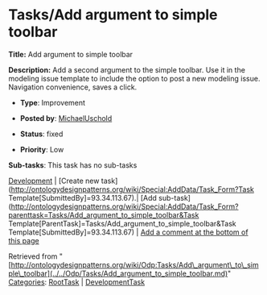 #  Tasks/Add argument to simple toolbar


__Title:__ Add argument to simple toolbar


__Description:__ Add a second argument to the simple toolbar. Use it in the modeling issue template to include the option to post a new modeling issue. 
Navigation convenience, saves a click. 


  





* __Type__: Improvement
* __Posted by__: [MichaelUschold](../../User/MichaelUschold.md "User:MichaelUschold")
* __Status__: fixed


* __Priority__: Low




__Sub-tasks__:
This task has no sub-tasks




[Development](../../Odp/Development.md "Odp:Development") | [Create new task](http://ontologydesignpatterns.org/wiki/Special:AddData/Task_Form?Task Template[SubmittedBy]=93.34.113.67).| [Add sub-task](http://ontologydesignpatterns.org/wiki/Special:AddData/Task_Form?parenttask=Tasks/Add_argument_to_simple_toolbar&Task Template[ParentTask]=Tasks/Add_argument_to_simple_toolbar&Task Template[SubmittedBy]=93.34.113.67) | [Add a comment at the bottom of this page](../index.php@title=Odp%253AAdd_comment&target=Odp%253ATasks%252F../../Odp/Tasks/Add_argument_to_simple_toolbar.md#New_comment "http://ontologydesignpatterns.org/wiki/index.php?title=Odp:Add_comment&target=Odp:Tasks/Add_argument_to_simple_toolbar#New_comment")


Retrieved from "[http://ontologydesignpatterns.org/wiki/Odp:Tasks/Add\_argument\_to\_simple\_toolbar](../../Odp/Tasks/Add_argument_to_simple_toolbar.md)"
 [Categories](http://ontologydesignpatterns.org/wiki/Special:Categories "Special:Categories"): [RootTask](../../Category/RootTask.md "Category:RootTask") | [DevelopmentTask](../../Category/DevelopmentTask.md "Category:DevelopmentTask")